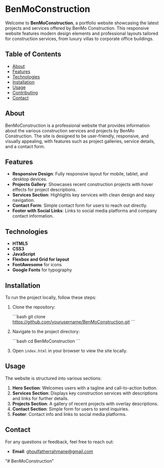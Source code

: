 
# BenMoConstruction

Welcome to **BenMoConstruction**, a portfolio website showcasing the latest projects and services offered by BenMo Construction. This responsive website features modern design elements and professional layouts tailored for construction services, from luxury villas to corporate office buildings.

## Table of Contents

- [About](#about)
- [Features](#features)
- [Technologies](#technologies)
- [Installation](#installation)
- [Usage](#usage)
- [Contributing](#contributing)
- [Contact](#contact)

## About

BenMoConstruction is a professional website that provides information about the various construction services and projects by BenMo Construction. The site is designed to be user-friendly, responsive, and visually appealing, with features such as project galleries, service details, and a contact form.

## Features

- **Responsive Design**: Fully responsive layout for mobile, tablet, and desktop devices.
- **Projects Gallery**: Showcases recent construction projects with hover effects for project descriptions.
- **Services Section**: Highlights key services with clean design and easy navigation.
- **Contact Form**: Simple contact form for users to reach out directly.
- **Footer with Social Links**: Links to social media platforms and company contact information.

## Technologies

- **HTML5**
- **CSS3**
- **JavaScript**
- **Flexbox and Grid for layout**
- **FontAwesome** for icons
- **Google Fonts** for typography

## Installation

To run the project locally, follow these steps:

1. Clone the repository:

   \`\`\`bash
   git clone https://github.com/yourusername/BenMoConstruction.git
   \`\`\`

2. Navigate to the project directory:

   \`\`\`bash
   cd BenMoConstruction
   \`\`\`

3. Open `index.html` in your browser to view the site locally.

## Usage

The website is structured into various sections:

1. **Hero Section**: Welcomes users with a tagline and call-to-action button.
2. **Services Section**: Displays key construction services with descriptions and links for further details.
3. **Projects Section**: A gallery of recent projects with overlay descriptions.
4. **Contact Section**: Simple form for users to send inquiries.
5. **Footer**: Contact info and links to social media platforms.


## Contact

For any questions or feedback, feel free to reach out:

- **Email**: ghoulfatherrahmane@gmail.com

"# BenMoConstruction" 
